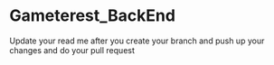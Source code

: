 # Gameterest_BackEnd

Update your read me after you create your branch and push up your changes and do your pull request
